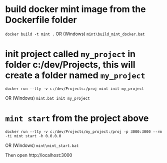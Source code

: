 # build docker mint image from the Dockerfile folder

`docker build -t mint .` OR (Windows) `mint\build_mint_docker.bat`

# init project called `my_project` in folder c:/dev/Projects, this will create a folder named `my_project`

`docker run --tty -v c:/dev/Projects:/proj mint init my_project`

OR (Windows) `mint.bat init my_project`

# `mint start` from the project above

`docker run --tty -v c:/dev/Projects/my_project:/proj -p 3000:3000 --rm -ti mint start -h 0.0.0.0`

OR (Windows) `mint\mint_start.bat`

Then open http://localhost:3000
